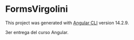 # FormsVirgolini

This project was generated with [Angular CLI](https://github.com/angular/angular-cli) version 14.2.9.

3er entrega del curso Angular.